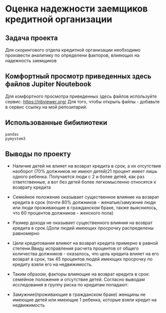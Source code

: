 # Оценка надежности заемщиков кредитной организации

##  Задача проекта 

Для скорингового отдела кредитной организации необходимо произвести аналитику по определени факторов, влияющих на надежность заемщиков

## Комфортный просмотр приведенных здесь файлов Jupiter Noutebook 

Для комфортного просмотра приведенных здесь файлов используйте сервис:
https://nbviewer.org/ 
Для того, чтобы открыть файлы - добавьте в сервис ссылку на мой репозитарий.

## Использованные бибилиотеки

```
pandas
pymystem3
```

## Выводы по проекту


- Наличие детей не влияет на возврат кредита в срок, а их отсутствие наоборот (70% должников не имеют детей)21 процент имеет лишь одного ребенка. Получается люди с 2 и более детей, как раз ответственные, а вот без детей более легкомысленно относятся к возврату кредита

- Семейное положение оказывает существенное влияние на возврат кредита в срок (почти 80% должников - женатые/замужние люди или люди проживающие в гражданском браке, также выяснилось, что 60 процентов должников - женского пола)

- Размер дохода не оказывает существенного влияния на возврат кредита в срок.(Доли людей имеющих просрочку распределены равномерно

- Цели кредитования влияют на возврат кредита примерно в равной степени.Ввиду исправления расчета процентов от общего количества должников - оказалось, что цель кредита влияет на его возврат в срок, так 45 процентов людей имеющих просрочку по кредиту взяли его на недвижимость.

- Таким образом, факторы влияющие на возврат кредита в срок: семейное положение и отсутствие детей. Согласно выводам исследования в группу риска по кредитам попадают:

- Замужние(проживающие в гражданском браке) женщины не имеющие детей или имеющие 1 ребенка, которые взяли кредит на недвижимость

